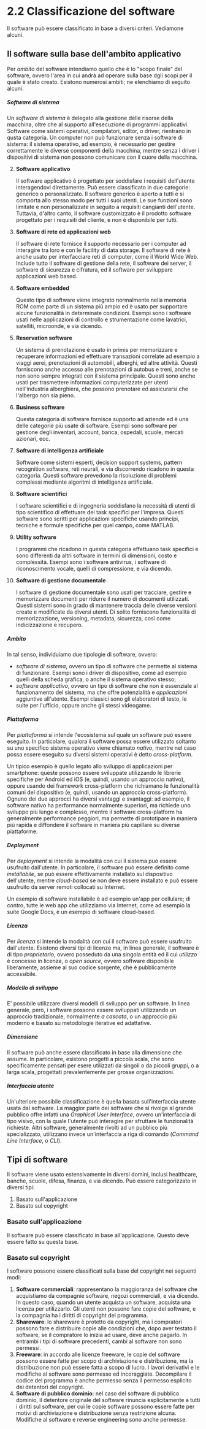 # 2.2 Classificazione del software

Il software può essere classificato in base a diversi criteri. Vediamone alcuni.

## Il software sulla base dell'ambito applicativo

Per *ambito* del software intendiamo quello che è lo "scopo finale" del software, ovvero l'area in cui andrà ad operare sulla base dgli scopi per il quale è stato creato. Esistono numerosi ambiti; ne elenchiamo di seguito alcuni.

##### Software di sistema

Un *software di sistema* è delegato alla gestione delle risorse della macchina, oltre che al supporto all'esecuzione di programmi applicativi. Software come sistemi operativi, compilatori, editor, o driver, rientrano in qusta categoria. Un computer non può funzionare senza i software di sistema: il sistema operativo, ad esempio, è necessario per gestire correttamente le diverse componenti della macchina, mentre senza i driver i dispositivi di sistema non possono comunicare con il cuore della macchina.

2. **Software applicativo**

   Il software applicativo è progettato per soddisfare i requisiti dell'utente interagendovi direttamente. Può essere classificato in due categorie: generico o personalizzato. Il software generico è aperto a tutti e si comporta allo stesso modo per tutti i suoi utenti. Le sue funzioni sono limitate e non personalizzate in seguito a requisiti cangianti dell'utente. Tuttavia, d'altro canto, il software customizzato è il prodotto software progettato per i requisiti del cliente, e non è disponibile per tutti.

3. **Software di rete ed applicazioni web**

   Il software di rete fornisce il supporto necessario per i computer ad interagire tra loro e con le facility di data storage. Il software di rete è anche usato per interfacciare reti di computer, come il World Wide Web. Include tutto il software di gestione della rete, il software dei server, il software di sicurezza e cifratura, ed il software per sviluppare applicazioni web based.

4. **Software embedded**

   Questo tipo di software viene integrato normalmente nella memoria ROM come parte di un sistema più ampio ed è usato per supportare alcune funzionalità in determinate condizioni. Esempi sono i software usati nelle applicazioni di controllo e strumentazione come lavatrici, satelliti, microonde, e via dicendo.

5. **Reservation software**

   Un sistema di prenotazione è usato in primis per memorizzare e recuperare informazioni ed effettuare transazioni correlate ad esempio a viaggi aerei, prenotazioni di automobili, alberghi, ed altre attività. Questi forniscono anche accesso alle prenotazioni di autobus e treni, anche se non sono sempre integrati con il sistema principale. Questi sono anche usati per trasmettere informazioni computerizzate per utenti nell'industria alberghiera, che possono prenotare ed assicurarsi che l'albergo non sia pieno.

6. **Business software**

   Questa categoria di software fornisce supporto ad aziende ed è una delle categorie più usate di software. Esempi sono software per gestione degli inventari, account, banca, ospedali, scuole, mercati azionari, ecc.

7. **Software di intelligenza artificiale**

   Software come sistemi esperti, decision support systems, pattern recognition software, reti neurali, e via discorrendo ricadono in questa categoria. Questi software prevedono la risoluzione di problemi complessi mediante algoritmi di intelligenza artificiale.

8. **Software scientifici**

   I software scientifici e di ingegneria soddisfano la necessità di utenti di tipo scientifico di effettuare dei task specifici per l'impresa. Questi software sono scritti per applicazioni specifiche usando principi, tecniche e formule specifiche per quel campo, come MATLAB.

9. **Utility software**

   I programmi che ricadono in questa categoria effettuano task specifici e sono differenti da altri software in termini di dimensioni, costo e complessità. Esempi sono i software antivirus, i software di riconoscimento vocale, quelli di compressione, e via dicendo.

10. **Software di gestione documentale**

    I software di gestione documentale sono usati per tracciare, gestire e memorizzare documenti per ridurre il numero di documenti utilizzati. Questi sistemi sono in grado di mantenere traccia delle diverse versioni create e modificate da diversi utenti. Di solito forniscono funzionalità di memorizzazione, versioning, metadata, sicurezza, così come indicizzazione e recupero.


##### Ambito

 In tal senso, individuiamo due tipologie di software, ovvero:

* *software di sistema*, ovvero un tipo di software che permette al sistema di funzionare. Esempi sono i driver di dispositivo, come ad esempio quelli della scheda grafica, o anche il sistema operativo stesso;
* *software applicativo*, ovvero un tipo di software che non è essenziale al funzionamento del sistema, ma che offre potenzialità e *applicazioni* aggiuntive all'utente. Esempi classici sono gli elaboratori di testo, le suite per l'ufficio, oppure anche gli stessi videogame.

##### Piattaforma

Per *piattaforma* si intende l'ecosistema sul quale un software può essere eseguito. In particolare, qualora il software possa essere utilizzato soltanto su uno specifico sistema operativo viene chiamato *nativo*, mentre nel caso possa essere eseguito su diversi sistemi operativi è detto *cross-platform*.

Un tipico esempio è quello legato allo sviluppo di applicazioni per smartphone: queste possono essere sviluppate utilizzando le librerie specifiche per Android ed iOS (e, quindi, usando un approccio nativo), oppure usando dei framework cross-platform che richiamano le funzionalità comuni del dispositivo (e, quindi, usando un approccio cross-platform). Ognuno dei due approcci ha diversi vantaggi e svantaggi: ad esempio, il software nativo ha performance normalmente superiori, ma richiede uno sviluppo più lungo e complesso, mentre il software cross-platform ha generalmente performance peggiori, ma permette di prototipare in maniera più rapida e diffondere il software in maniera più capillare su diverse piattaforme.

##### Deployment

Per *deployment* si intende la modalità con cui il sistema può essere usufruito dall'utente. In particolare, il software può essere definito come *installabile*, se può essere effettivamente installato sul dispositivo dell'utente, mentre *cloud-based* se non deve essere installato e può essere usufruito da server remoti collocati su Internet.

Un esempio di software installabile è ad esempio un'app per cellulare; di contro, tutte le web app che utilizziamo via Internet, come ad esempio la suite Google Docs, è un esempio di software cloud-based.

##### Licenza

Per *licenza* si intende la modalità con cui il software può essere usufruito dall'utente. Esistono diversi tipi di licenze ma, in linea generale, il software è di tipo *proprietario*, ovvero posseduto da una singola entità ed il cui *utilizzo* è concesso in licenza, o *open source*, ovvero software disponibile liberamente, assieme al suo codice sorgente, che è pubblicamente accessibile.

##### Modello di sviluppo

E' possibile utilizzare diversi modelli di sviluppo per un software. In linea generale, però, i software possono essere sviluppati utilizzando un approccio tradizionale, normalmente *a cascata*, o un approccio più moderno e basato su metodologie iterative ed adattative.

##### Dimensione

Il software può anche essere classificato in base alla dimensione che assume. In particolare, esistono progetti a piccola scala, che sono specificamente pensati per esere utilizzati da singoli o da piccoli gruppi, o a larga scala, progettati prevalentemente per grosse organizzazioni.

##### Interfaccia utente

Un'ulteriore possibile classificazione è quella basata sull'interfaccia utente usata dal software. La maggior parte dei software che si rivolge al grande pubblico offre infatti una *Graphical User Interface*, ovvero un'interfaccia di tipo visivo, con la quale l'utente può interagire per sfruttare le funzionalità richieste. Altri software, generalmente rivolti ad un pubblico più specializzato, utilizzano invece un'interfaccia a riga di comando (*Command Line Interface*, o *CLI*).

## 


## Tipi di software

Il software viene usato estensivamente in diversi domini, inclusi healthcare, banche, scuole, difesa, finanza, e via dicendo. Può essere categorizzato in diversi tipi:

1. Basato sull'applicazione
2. Basato sul copyright

### Basato sull'applicazione

Il software può essere classificato in base all'applicazione. Questo deve essere fatto su questa base.

### Basato sul copyright

I software possono essere classificati sulla base del copyright nei seguenti modi:

1. **Software commerciali**: rappresentano la maggioranza del software che acquistiamo da compagnie software, negozi commerciali, e via dicendo. In questo caso, quando un utente acquista un software, acquista una licenza per utilizzarlo. Gli utenti non possono fare copie del software, e la compagnia ha i diritti di copyright del programma.
2. **Shareware**: lo shareware è protetto da copyright, ma i compratori possono fare e distribuire copie alle condizioni che, dopo aver testato il software, se il compratore lo inizia ad usare, deve anche pagarlo. In entrambi i tipi di software precedenti, cambi al software non sono permessi.
3. **Freeware**: in accordo alle licenze freeware, le copie del software possono essere fatte per scopo di archiviazione e distribuzione, ma la distribuzione non può essere fatta a scopo di lucro. I lavori derivativi e le modifiche al software sono permesse ed incoraggiate. Decompilare il codice del programma è anche permesso senza il permesso esplicito dei detentori del copyright.
4. **Software di pubblico dominio**: nel caso del software di pubblico dominio, il detentore originale del software rinuncia esplicitamente a tutti i diritti sul software, per cui le copie software possono essere fatte per motivi di archiviazione e distribuzione senza restrizione alcuna. Modifiche al software e reverse engineering sono anche permesse.
